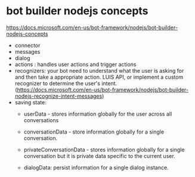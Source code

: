 # bot builder nodejs concepts

https://docs.microsoft.com/en-us/bot-framework/nodejs/bot-builder-nodejs-concepts

* connector
* messages
* dialog
* actions : handles user actions and trigger actions
* recognizers: your bot need to understand what the user is asking for and then
take a appropriate action. LUIS API, or implement a custom recognizer to determine the user's intent.(https://docs.microsoft.com/en-us/bot-framework/nodejs/bot-builder-nodejs-recognize-intent-messages)
* saving state:
  * userData - stores information globally for the user across all conversations

  * conversationData - store information globally for a single conversation.

  * privateConversationData - stores information globally for a single conversation but it is private data specific to the current user.

  * dialogData: persist information for a single dialog instance.
